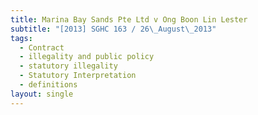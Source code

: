 ```yaml
---
title: Marina Bay Sands Pte Ltd v Ong Boon Lin Lester
subtitle: "[2013] SGHC 163 / 26\_August\_2013"
tags:
  - Contract
  - illegality and public policy
  - statutory illegality
  - Statutory Interpretation
  - definitions
layout: single
---
```


